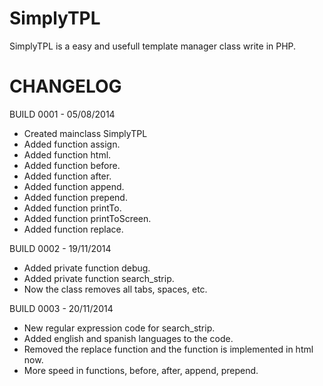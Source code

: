 SimplyTPL
=========

SimplyTPL is a easy and usefull template manager class write in PHP.

CHANGELOG
=========

BUILD 0001 - 05/08/2014
- Created mainclass SimplyTPL
- Added function assign.
- Added function html.
- Added function before.
- Added function after.
- Added function append.
- Added function prepend.
- Added function printTo.
- Added function printToScreen.
- Added function replace.

BUILD 0002 - 19/11/2014
- Added private function debug.
- Added private function search_strip.
- Now the class removes all tabs, spaces, etc.

BUILD 0003 - 20/11/2014 
- New regular expression code for search_strip.
- Added english and spanish languages to the code.
- Removed the replace function and the function is implemented in html now.
- More speed in functions, before, after, append, prepend.
